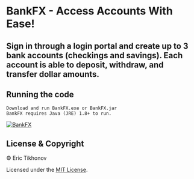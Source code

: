 
# BankFX - Access Accounts With Ease!
Sign in through a login portal and create up to 3 bank accounts (checkings and savings). Each account is able to deposit, withdraw, and transfer dollar amounts. 
---
## Running the code
    
    Download and run BankFX.exe or BankFX.jar
    BankFX requires Java (JRE) 1.8+ to run.
    
<a href="#"><img src="https://github.com/EPTikhonov/BankFX/blob/master/BankFX.gif" title="BankFX"/></a>

## License & Copyright

© Eric Tikhonov

Licensed under the [MIT License](LICENSE).
